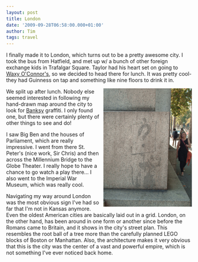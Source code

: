 ```yaml
---
layout: post
title: London
date: '2009-09-28T06:58:00.000+01:00'
author: Tim
tags: travel
---
```


I finally made it to London, which turns out to be a pretty awesome city. I took the bus from Hatfield, and met up w/ a bunch of other foreign exchange kids in Trafalgar Square. Taylor had his heart set on going to <a href="http://www.waxyoconnors.co.uk/london/index.asp">Waxy O'Connor's</a>, so we decided to head there for lunch. It was pretty cool- they had Guinness on tap and something  like nine floors to drink it in.

<a href="/images/eurotrip/banksy.JPG"><img style="float:right; margin:0 0 10px 10px;cursor:pointer; cursor:hand;width: 240px; height: 320px;" src="/images/eurotrip/banksy.JPG" border="0" alt=""/></a> 

We split up after lunch. Nobody else seemed interested in following my hand-drawn map around the city to look for <a href="http://www.banksy.co.uk/outdoors/horizontal_1.htm">Banksy</a> graffiti. I only found one, but there were certainly plenty of other things to see and do! 

I saw Big Ben and the houses of Parliament, which are really impressive. I went from there St. Peter's (nice work, Sir Chris) and then across the Millennium Bridge to the Globe Theater. I really hope to have a chance to go watch a play there... I also went to the Imperial War Museum, which was really cool.

Navigating my way around London was the most obvious sign I've had so far that I'm not in Kansas anymore. Even the oldest American cities are basically laid out in a grid. London, on the other hand, has been around in one form or another since before the Romans came to Britain, and it shows in the city's street plan. This resembles the root ball of a tree more than the carefully planned LEGO blocks of Boston or Manhattan. Also, the architecture makes it very obvious that this is the city was the center of a vast and powerful empire, which is not something I've ever noticed back home.
